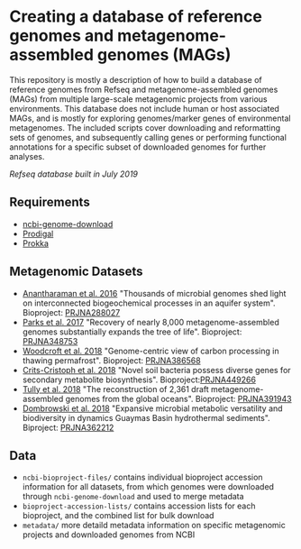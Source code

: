 # Creating a database of reference genomes and metagenome-assembled genomes (MAGs)

This repository is mostly a description of how to build a database of reference genomes from Refseq and metagenome-assembled genomes (MAGs) from multiple large-scale metagenomic projects from various environments. This database does not include human or host associated MAGs, and is mostly for exploring genomes/marker genes of environmental metagenomes. The included scripts cover downloading and reformatting sets of genomes, and subsequently calling genes or performing functional annotations for a specific subset of downloaded genomes for further analyses. 

_Refseq database built in July 2019_

## Requirements

- [ncbi-genome-download](https://github.com/kblin/ncbi-genome-download)
- [Prodigal](https://github.com/hyattpd/Prodigal)
- [Prokka](https://github.com/tseemann/prokka)

## Metagenomic Datasets 

- [Anantharaman et al. 2016](https://www.nature.com/articles/ncomms13219#ref20) "Thousands of microbial genomes shed light on interconnected biogeochemical processes in an aquifer system". Bioproject: [PRJNA288027](https://www.ncbi.nlm.nih.gov/bioproject/?term=PRJNA288027)
- [Parks et al. 2017](https://www.nature.com/articles/s41564-017-0012-7) "Recovery of nearly 8,000 metagenome-assembled genomes substantially expands the tree of life". Bioproject: [PRJNA348753](https://www.ncbi.nlm.nih.gov/bioproject/?term=PRJNA348753)
- [Woodcroft et al. 2018](https://www.nature.com/articles/s41586-018-0338-1?WT.ec_id=NATURE-201807&spMailingID=57022877&spUserID=MjA1NzcwMjE4MQS2&spJobID=1442290015&spReportId=MTQ0MjI5MDAxNQS2) "Genome-centric view of carbon processing in thawing permafrost". Bioproject: [PRJNA386568](https://www.ncbi.nlm.nih.gov/bioproject/?term=PRJNA386568)
- [Crits-Cristoph et al. 2018](https://www.nature.com/articles/s41586-018-0207-y) "Novel soil bacteria possess diverse genes for secondary metabolite biosynthesis". Bioproject:[PRJNA449266](https://www.ncbi.nlm.nih.gov/bioproject/?term=PRJNA449266)
- [Tully et al. 2018](https://www.ncbi.nlm.nih.gov/pmc/articles/PMC5769542/) "The reconstruction of 2,361 draft metagenome-assembled genomes from the global oceans". Bioproject: [PRJNA391943](https://www.ncbi.nlm.nih.gov/bioproject/?term=PRJNA391943)
- [Dombrowski et al. 2018](https://www.ncbi.nlm.nih.gov/pubmed/30479325) "Expansive microbial metabolic versatility and biodiversity in dynamics Guaymas Basin hydrothermal sediments". Biproject: [PRJNA362212](https://www.ncbi.nlm.nih.gov/bioproject/?term=PRJNA362212)

## Data

- `ncbi-bioproject-files/` contains individual bioproject accession information for all datasets, from which genomes were downloaded through `ncbi-genome-download` and used to merge metadata
- `bioproject-accession-lists/` contains accession lists for each bioproject, and the combined list for bulk download
- `metadata/` more detaild metadata information on specific metagenomic projects and downloaded genomes from NCBI
